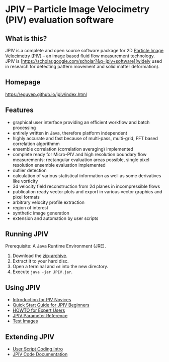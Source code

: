 # JPIV – Particle Image Velocimetry (PIV) evaluation software

## What is this?

JPIV is a complete and open source software package for 2D [Particle Image Velocimetry (PIV)](https://en.wikipedia.org/wiki/Particle_image_velocimetry) – an image based fluid flow measurement technology. JPIV is [https://scholar.google.com/scholar?&q=jpiv+software](widely used in research for detecting pattern movement and solid matter deformation).

## Homepage

https://eguvep.github.io/jpiv/index.html

## Features

- graphical user interface providing an efficient workflow and batch processing
- entirely written in Java, therefore platform independent
- highly accurate and fast because of multi-pass, multi-grid, FFT based correlation algorithmm
- ensemble correlation (correlation averaging) implemented
- complete ready for Micro-PIV and high resolution boundary flow measurements: rectangular evaluation areas possible, single pixel resolution ensemble evaluation implemented
- outlier detection
- calculation of various statistical information as well as some derivatives like vorticity
- 3d velocity field reconstruction from 2d planes in incompressible flows
- publication ready vector plots and export in various vector graphics and pixel formats
- arbitrary velocity profile extraction
- region of interest
- synthetic image generation
- extension and automation by user scripts

## Running JPIV

Prerequisite: A Java Runtime Environment (JRE).

1. Download the [zip-archive](https://github.com/eguvep/jpiv/raw/master/jpiv.zip).
2. Extract it to your hard disc.
3. Open a terminal and `cd` into the new directory.
4. Execute `java -jar JPIV.jar`.

## Using JPIV

- [Introduction for PIV Novices](https://eguvep.github.io/jpiv/introduction.html)
- [Quick Start Guide for JPIV Beginners](https://eguvep.github.io/jpiv/fiststeps.html)
- [HOWTO for Expert Users](https://eguvep.github.io/jpiv/howto.html)
- [JPIV Parameter Reference](https://eguvep.github.io/jpiv/settings.html)
- [Test Images](https://eguvep.github.io/jpiv/download.html)

## Extending JPIV

- [User Script Coding Intro](https://eguvep.github.io/jpiv/scripting.html)
- [JPIV Code Documentation](https://eguvep.github.io/jpiv/javadoc/)
